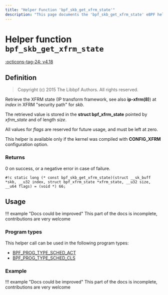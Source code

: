 ```yaml
---
title: "Helper Function 'bpf_skb_get_xfrm_state'"
description: "This page documents the 'bpf_skb_get_xfrm_state' eBPF helper function, including its defintion, usage, program types that can use it, and examples."
---
```

# Helper function `bpf_skb_get_xfrm_state`

<!-- [FEATURE_TAG](bpf_skb_get_xfrm_state) -->
[:octicons-tag-24: v4.18](https://github.com/torvalds/linux/commit/12bed760a78da6e12ac8252fec64d019a9eac523)
<!-- [/FEATURE_TAG] -->

## Definition

> Copyright (c) 2015 The Libbpf Authors. All rights reserved.


<!-- [HELPER_FUNC_DEF] -->
Retrieve the XFRM state (IP transform framework, see also **ip-xfrm(8)**) at _index_ in XFRM "security path" for _skb_.

The retrieved value is stored in the **struct bpf_xfrm_state** pointed by _xfrm_state_ and of length _size_.

All values for _flags_ are reserved for future usage, and must be left at zero.

This helper is available only if the kernel was compiled with **CONFIG_XFRM** configuration option.

### Returns

0 on success, or a negative error in case of failure.

`#!c static long (* const bpf_skb_get_xfrm_state)(struct __sk_buff *skb, __u32 index, struct bpf_xfrm_state *xfrm_state, __u32 size, __u64 flags) = (void *) 66;`
<!-- [/HELPER_FUNC_DEF] -->

## Usage

!!! example "Docs could be improved"
    This part of the docs is incomplete, contributions are very welcome

### Program types

This helper call can be used in the following program types:

<!-- DO NOT EDIT MANUALLY -->
<!-- [HELPER_FUNC_PROG_REF] -->
 * [BPF_PROG_TYPE_SCHED_ACT](../program-type/BPF_PROG_TYPE_SCHED_ACT.md)
 * [BPF_PROG_TYPE_SCHED_CLS](../program-type/BPF_PROG_TYPE_SCHED_CLS.md)
<!-- [/HELPER_FUNC_PROG_REF] -->

### Example

!!! example "Docs could be improved"
    This part of the docs is incomplete, contributions are very welcome
